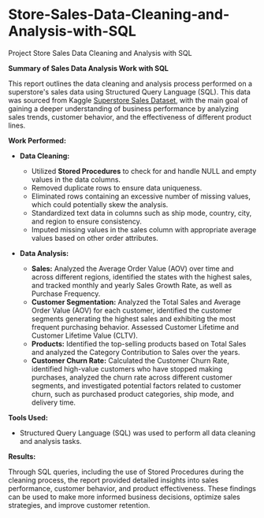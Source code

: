 # Store-Sales-Data-Cleaning-and-Analysis-with-SQL
Project Store Sales Data Cleaning and Analysis with SQL

**Summary of Sales Data Analysis Work with SQL**

This report outlines the data cleaning and analysis process performed on a superstore's sales data using Structured Query Language (SQL). This data was sourced from Kaggle [Superstore Sales Dataset](https://www.kaggle.com/datasets/rohitsahoo/sales-forecasting), with the main goal of gaining a deeper understanding of business performance by analyzing sales trends, customer behavior, and the effectiveness of different product lines.

**Work Performed:**

* **Data Cleaning:**
    * Utilized **Stored Procedures** to check for and handle NULL and empty values in the data columns.
    * Removed duplicate rows to ensure data uniqueness.
    * Eliminated rows containing an excessive number of missing values, which could potentially skew the analysis.
    * Standardized text data in columns such as ship mode, country, city, and region to ensure consistency.
    * Imputed missing values in the sales column with appropriate average values based on other order attributes.

* **Data Analysis:**
    * **Sales:** Analyzed the Average Order Value (AOV) over time and across different regions, identified the states with the highest sales, and tracked monthly and yearly Sales Growth Rate, as well as Purchase Frequency.
    * **Customer Segmentation:** Analyzed the Total Sales and Average Order Value (AOV) for each customer, identified the customer segments generating the highest sales and exhibiting the most frequent purchasing behavior. Assessed Customer Lifetime and Customer Lifetime Value (CLTV).
    * **Products:** Identified the top-selling products based on Total Sales and analyzed the Category Contribution to Sales over the years.
    * **Customer Churn Rate:** Calculated the Customer Churn Rate, identified high-value customers who have stopped making purchases, analyzed the churn rate across different customer segments, and investigated potential factors related to customer churn, such as purchased product categories, ship mode, and delivery time.

**Tools Used:**

* Structured Query Language (SQL) was used to perform all data cleaning and analysis tasks.

**Results:**

Through SQL queries, including the use of Stored Procedures during the cleaning process, the report provided detailed insights into sales performance, customer behavior, and product effectiveness. These findings can be used to make more informed business decisions, optimize sales strategies, and improve customer retention.
